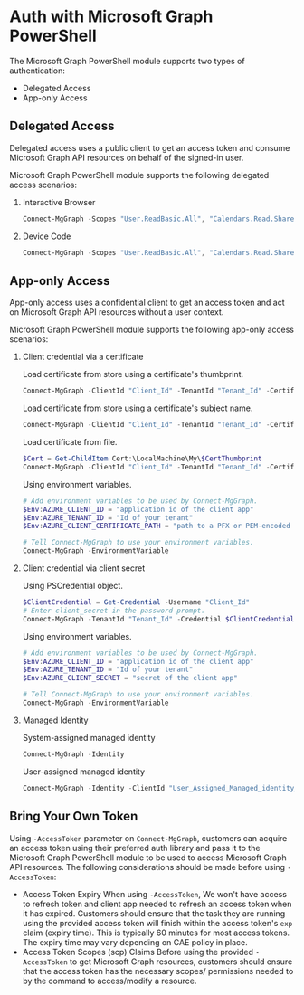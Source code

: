 ﻿# Auth with Microsoft Graph PowerShell

The Microsoft Graph PowerShell module supports two types of authentication:

- Delegated Access
- App-only Access

## Delegated Access

Delegated access uses a public client to get an access token and consume Microsoft Graph API resources on behalf of the signed-in user.

Microsoft Graph PowerShell module supports the following delegated access scenarios:

1. Interactive Browser

   ```PowerShell
   Connect-MgGraph -Scopes "User.ReadBasic.All", "Calendars.Read.Shared"
   ```

2. Device Code

   ```PowerShell
   Connect-MgGraph -Scopes "User.ReadBasic.All", "Calendars.Read.Shared" -UseDeviceCode
   ```

## App-only Access

App-only access uses a confidential client to get an access token and act on Microsoft Graph API resources without a user context.

Microsoft Graph PowerShell module supports the following app-only access scenarios:

1. Client credential via a certificate

   Load certificate from store using a certificate's thumbprint.

   ```PowerShell
   Connect-MgGraph -ClientId "Client_Id" -TenantId "Tenant_Id" -CertificateThumbprint "Cert_Thumbprint"
   ```

   Load certificate from store using a certificate's subject name.

   ```PowerShell
   Connect-MgGraph -ClientId "Client_Id" -TenantId "Tenant_Id" -CertificateSubjectName "Cert_Subject_Name"
   ```

   Load certificate from file.

   ```PowerShell
   $Cert = Get-ChildItem Cert:\LocalMachine\My\$CertThumbprint
   Connect-MgGraph -ClientId "Client_Id" -TenantId "Tenant_Id" -Certificate $Cert
   ```

   Using environment variables.

   ```PowerShell
   # Add environment variables to be used by Connect-MgGraph.
   $Env:AZURE_CLIENT_ID = "application id of the client app"
   $Env:AZURE_TENANT_ID = "Id of your tenant"
   $Env:AZURE_CLIENT_CERTIFICATE_PATH = "path to a PFX or PEM-encoded certificate file including private key"

   # Tell Connect-MgGraph to use your environment variables.
   Connect-MgGraph -EnvironmentVariable
   ```

2. Client credential via client secret

   Using PSCredential object.

   ```PowerShell
   $ClientCredential = Get-Credential -Username "Client_Id"
   # Enter client_secret in the password prompt.
   Connect-MgGraph -TenantId "Tenant_Id" -Credential $ClientCredential
   ```

   Using environment variables.

   ```PowerShell
   # Add environment variables to be used by Connect-MgGraph.
   $Env:AZURE_CLIENT_ID = "application id of the client app"
   $Env:AZURE_TENANT_ID = "Id of your tenant"
   $Env:AZURE_CLIENT_SECRET = "secret of the client app"

   # Tell Connect-MgGraph to use your environment variables.
   Connect-MgGraph -EnvironmentVariable
   ```

3. Managed Identity

   System-assigned managed identity

   ```PowerShell
   Connect-MgGraph -Identity
   ```

   User-assigned managed identity

   ```PowerShell
   Connect-MgGraph -Identity -ClientId "User_Assigned_Managed_identity_Client_Id"
   ```

## Bring Your Own Token

Using `-AccessToken` parameter on `Connect-MgGraph`, customers can acquire an access token using their preferred auth library and pass it to the Microsoft Graph PowerShell module to be used to access Microsoft Graph API resources. The following considerations should be made before using `-AccessToken`:

- Access Token Expiry
  When using `-AccessToken`, We won't have access to refresh token and client app needed to refresh an access token when it has expired. Customers should ensure that the task they are running using the provided access token will finish within the access token's `exp` claim (expiry time). This is typically 60 minutes for most access tokens. The expiry time may vary depending on CAE policy in place.
- Access Token Scopes (scp) Claims
  Before using the provided `-AccessToken` to get Microsoft Graph resources, customers should ensure that the access token has the necessary scopes/ permissions needed to by the command to access/modify a resource.
